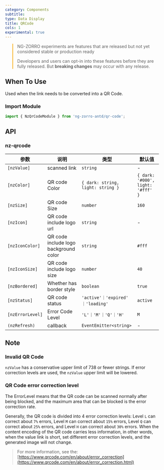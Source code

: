 ```yaml
---
category: Components
subtitle:
type: Data Display
title: QRCode
cols: 1
experimental: true
---
```


<blockquote style="border-color: #faad14;">
<p>NG-ZORRO experiments are features that are released but not yet considered stable or production ready</p>
<p>Developers and users can opt-in into these features before they are fully released. But <strong>breaking changes</strong> may occur with any release.</p>
</blockquote>

## When To Use

Used when the link needs to be converted into a QR Code.

### Import Module

```ts
import { NzQrCodeModule } from 'ng-zorro-antd/qr-code';
```

## API

### nz-qrcode

| 参数             | 说明                                  | 类型                              | 默认值                            |
| ---------------- | ------------------------------------- | --------------------------------- | --------------------------------- |
| `[nzValue]`      | scanned link                          | `string`                          | -                                 |
| `[nzColor]`      | QR code Color                         | `{ dark: string, light: string }` | `{ dark: '#000', light: '#fff' }` |
| `[nzSize]`       | QR code Size                          | `number`                          | `160`                             |
| `[nzIcon]`       | QR code include logo url              | `string`                          | -                                 |
| `[nzIconColor]`  | QR code include logo background color | `string`                          | `#fff`                            |
| `[nzIconSize]`   | QR code include logo size             | `number`                          | `40`                              |
| `[nzBordered]`   | Whether has border style              | `boolean`                         | `true`                            |
| `[nzStatus]`     | QR code status                        | `'active'｜'expired' ｜'loading'` | `active`                          |
| `[nzErrorLevel]` | Error Code Level                      | `'L'｜'M'｜'Q'｜'H'`              | `M`                               |
| `(nzRefresh)`    | callback                              | `EventEmitter<string>`            | -                                 |

## Note

### Invalid QR Code

`nzValue` has a conservative upper limit of 738 or fewer strings. If error correction levels are used, the `nzValue` upper limit will be lowered.

### QR Code error correction level

The ErrorLevel means that the QR code can be scanned normally after being blocked, and the maximum area that can be blocked is the error correction rate.

Generally, the QR code is divided into 4 error correction levels: Level `L` can correct about `7%` errors, Level `M` can correct about `15%` errors, Level `Q` can correct about `25%` errors, and Level `H` can correct about `30%` errors. When the content encoding of the QR code carries less information, in other words, when the value link is short, set different error correction levels, and the generated image will not change.

> For more information, see the: [https://www.qrcode.com/en/about/error_correction](https://www.qrcode.com/en/about/error_correction.html)
